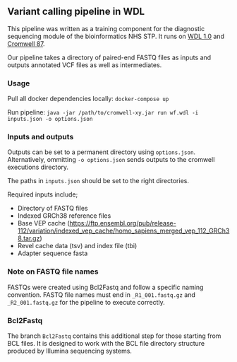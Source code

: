 ## Variant calling pipeline in WDL
This pipeline was written as a training component for the diagnostic sequencing module of the bioinformatics NHS STP. It runs on [WDL 1.0](https://github.com/openwdl/wdl/blob/main/versions/1.0/SPEC.md) and [Cromwell 87](https://github.com/broadinstitute/cromwell/releases). 

Our pipeline takes a directory of paired-end FASTQ files as inputs and outputs annotated VCF files as well as intermediates. 

### Usage
Pull all docker dependencies locally: `docker-compose up`

Run pipeline: `java -jar /path/to/cromwell-xy.jar run wf.wdl -i inputs.json -o options.json`

### Inputs and outputs
Outputs can be set to a permanent directory using `options.json`. Alternatively, ommitting `-o options.json` sends outputs to the cromwell executions directory. 

The paths in `inputs.json` should be set to the right directories. 

Required inputs include;
- Directory of FASTQ files
- Indexed GRCh38 reference files
- Base VEP cache (https://ftp.ensembl.org/pub/release-112/variation/indexed_vep_cache/homo_sapiens_merged_vep_112_GRCh38.tar.gz)
- Revel cache data (tsv) and index file (tbi)
- Adapter sequence fasta

### Note on FASTQ file names
FASTQs were created using Bcl2Fastq and follow a specific naming convention. 
FASTQ file names must end in `_R1_001.fastq.gz` and `_R2_001.fastq.gz` for the pipeline to execute correctly. 

### Bcl2Fastq
The branch `Bcl2Fastq` contains this additional step for those starting from BCL files. It is designed to work with the BCL file directory structure produced by Illumina sequencing systems. 
